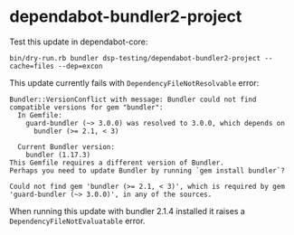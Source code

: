 # dependabot-bundler2-project

Test this update in dependabot-core:

```
bin/dry-run.rb bundler dsp-testing/dependabot-bundler2-project --cache=files --dep=excon
```

This update currently fails with `DependencyFileNotResolvable` error:

```
Bundler::VersionConflict with message: Bundler could not find compatible versions for gem "bundler":
  In Gemfile:
    guard-bundler (~> 3.0.0) was resolved to 3.0.0, which depends on
      bundler (>= 2.1, < 3)

  Current Bundler version:
    bundler (1.17.3)
This Gemfile requires a different version of Bundler.
Perhaps you need to update Bundler by running `gem install bundler`?

Could not find gem 'bundler (>= 2.1, < 3)', which is required by gem 'guard-bundler (~> 3.0.0)', in any of the sources.
```

When running this update with bundler 2.1.4 installed it raises a `DependencyFileNotEvaluatable` error.
